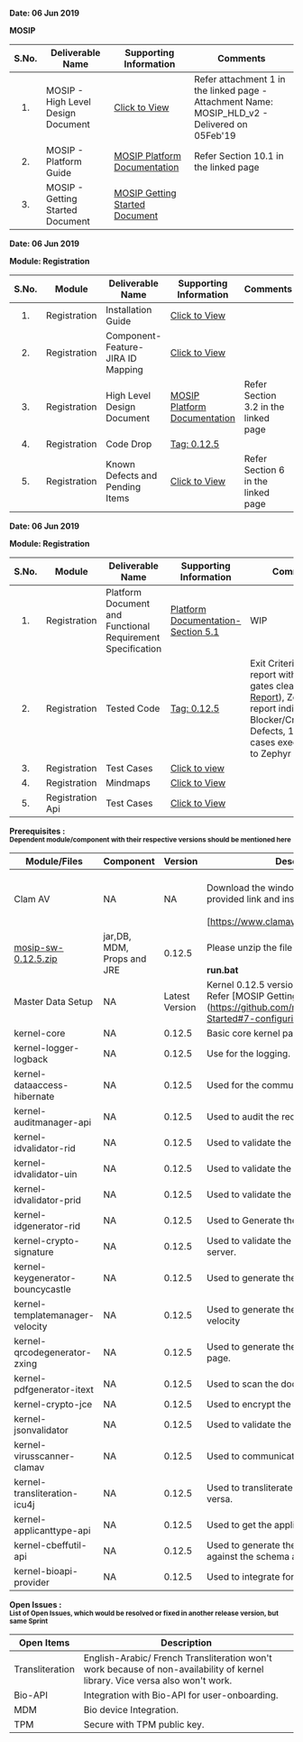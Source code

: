 **Date: 06 Jun 2019** 

**MOSIP**

|**S.No.**| **Deliverable Name**| **Supporting Information**|**Comments**|
|:------:|-----|---|---|
|1.|MOSIP - High Level Design Document|[Click to View](Deliverables---Attachments)|Refer attachment 1 in the linked page - Attachment Name: MOSIP_HLD_v2 - Delivered on 05Feb'19|
|2.|MOSIP - Platform Guide|[MOSIP Platform Documentation](Platform-Documentation)|Refer Section 10.1 in the linked page|
|3.|MOSIP - Getting Started Document|[MOSIP Getting Started Document](https://github.com/mosip/mosip/wiki/Getting-Started)|


**Date: 06 Jun 2019**

**Module: Registration**

|**S.No.**|**Module**|**Deliverable Name**| **Supporting Information**|**Comments**|
|:------:|-----|---|---|---|
|1.|Registration|Installation Guide| [Click to View](https://github.com/mosip/mosip/wiki/Registration-Client-Setup)
|2.|Registration|Component-Feature-JIRA ID Mapping|[Click to View](https://github.com/mosip/mosip/wiki/Component-Feature-ID-JIRA-ID-Mapping#9-registration-)|
|3.|Registration|High Level Design Document|[MOSIP Platform Documentation](https://github.com/mosip/mosip/wiki/Platform-Documentation#32-registration-services-)|Refer Section 3.2 in the linked page|
|4.|Registration|Code Drop|[Tag: 0.12.5](/mosip/mosip/releases/tag/0.12.5)||
|5.|Registration|Known Defects and Pending Items|[Click to View](Deliverables---Attachments)|Refer Section 6 in the linked page|

**Date: 06 Jun 2019**

**Module: Registration**

|**S.No.**|**Module**|**Deliverable Name**| **Supporting Information**|**Comments**|
|:------:|-----|---|---|---|
|1.|Registration|Platform Document and Functional Requirement Specification|[Platform Documentation-Section 5.1](Platform-Documentation)|WIP|
|2.|Registration|Tested Code|[Tag: 0.12.5](/mosip/mosip/releases/tag/0.12.5)|Exit Criteria: Sonar report with all quality gates cleared ([Sonar Report](//104.215.158.154:9000/dashboard?id=io.mosip.preregistration%3Apre-registration-parent)), Zephyr report indicating: No Blocker/Critical/Major Defects, 100% test cases executed (link to Zephyr report)|
|3.|Registration|Test Cases|[Click to view](//mosipid.atlassian.net/projects/MOS?version.id=10016&cycle.id=3ecb8208-a6f8-4ce0-9c07-1b87e1842e97&selectedItem=com.thed.zephyr.je__project-centric-view-tests-page&testsTab=test-cycles-tab)||
|4.|Registration|Mindmaps|[Click to View](/mosip/mosip/tree/master/docs/testing/Registration%20Client/Mindmaps)|
|5.|Registration Api|Test Cases|[Click to View](https://github.com/mosip/mosip/blob/master/docs/testing/Registration%20Client/Mindmaps/Reg_Client_NonBio_Integration_TestCases.xlsx)|

**Prerequisites : <br><sub>Dependent module/component with their respective versions should be mentioned here</sub></br>**  

|**Module/Files**|**Component**|**Version**|**Description (If any)**|
|-----|-------------|----------------|--------------|
|Clam AV |NA|NA|<br>Download the windows clam av antivirus by provided link and install the s\w.</br> <br>[https://www.clamav.net/downloads#otherversions]</br>|
|[mosip-sw-0.12.5.zip](https://devops.mosip.io/artifactory/libs-release/io/mosip/registration/registration-client/0.12.5/)|jar,DB, MDM, Props and JRE|0.12.5|<br>Please unzip the file and execute the run.bat</br><br> **run.bat**</br>|
|Master Data Setup |NA|Latest Version|Kernel 0.12.5 version of DB scripts can be used. Refer [MOSIP Getting Started doc.] (https://github.com/mosip/mosip/wiki/Getting-Started#7-configuring-mosip-).|
|kernel-core|NA|0.12.5|Basic core kernel packages.|
|kernel-logger-logback|NA|0.12.5|Use for the logging.|
|kernel-dataaccess-hibernate|NA|0.12.5|Used for the communicating to the DB.|
|kernel-auditmanager-api|NA|0.12.5|Used to audit the reocrds into the DB|
|kernel-idvalidator-rid|NA|0.12.5|Used to validate the RID format.|
|kernel-idvalidator-uin|NA|0.12.5|Used to validate the UIN format|
|kernel-idvalidator-prid|NA|0.12.5|Used to validate the PRID format|
|kernel-idgenerator-rid|NA|0.12.5|Used to Generate the RID.|
|kernel-crypto-signature|NA|0.12.5|Used to validate the signature response from server.|
|kernel-keygenerator-bouncycastle|NA|0.12.5|Used to generate the key pair for AES -256.|
|kernel-templatemanager-velocity|NA|0.12.5|Used to generate the template manager using the velocity|
|kernel-qrcodegenerator-zxing|NA|0.12.5|Used to generate the QR code in acknowledgment page.|
|kernel-pdfgenerator-itext|NA|0.12.5|Used to scan the document in PDF format.|
|kernel-crypto-jce|NA|0.12.5|Used to encrypt the packet information|
|kernel-jsonvalidator|NA|0.12.5|Used to validate the JSON.|
|kernel-virusscanner-clamav|NA|0.12.5|Used to communicate to the Antivirus Clam AV|
|kernel-transliteration-icu4j|NA|0.12.5|Used to transliterate the Arabic to French and vice versa.|
|kernel-applicanttype-api|NA|0.12.5|Used to get the applicant types |
|kernel-cbeffutil-api|NA|0.12.5|Used to generate the CBEFF file and validate against the schema also.|
|kernel-bioapi-provider|NA|0.12.5|Used to integrate for the user-onboarding.|

**Open Issues : <br><sub>List of Open Issues, which would be resolved or fixed in another release version, but same Sprint</sub></br>**  

|Open Items|Description
|-----------------|----------------------
Transliteration|English-Arabic/ French Transliteration  won't work because of non-availability of kernel library. Vice versa also won't work.
Bio-API|Integration with Bio-API for user-onboarding.
MDM | Bio device Integration. 
TPM | Secure with TPM public key.  

